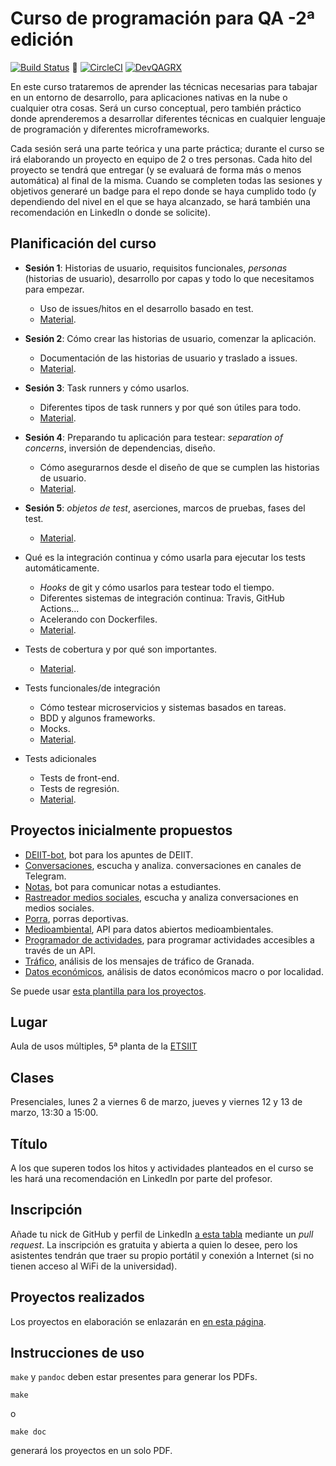 # Curso de programación para QA -2ª edición

[![Build Status](https://travis-ci.com/JJ/curso-tdd.svg?branch=master)](https://travis-ci.com/JJ/curso-tdd) 💟 [![CircleCI](https://circleci.com/gh/JJ/curso-tdd/tree/master.svg?style=svg)](https://circleci.com/gh/JJ/curso-tdd/tree/master) [![DevQAGRX](https://img.shields.io/badge/DevQAGRX-blueviolet?style=for-the-badge&logo=Git)](https://github.com/JJ/curso-tdd)

En este curso trataremos de aprender las técnicas necesarias para
tabajar en un entorno de desarrollo, para aplicaciones nativas en la
nube o cualquier otra cosas. Será un curso conceptual, pero también
práctico donde aprenderemos a desarrollar diferentes técnicas en
cualquier lenguaje de programación y diferentes microframeworks.

Cada sesión será una parte teórica y una parte práctica; durante el
curso se irá elaborando un proyecto en equipo de 2 o tres
personas. Cada hito del proyecto se tendrá
que entregar (y se evaluará de forma más o menos automática) al final de
la misma. Cuando se completen todas las sesiones y objetivos generaré
un badge para el repo donde se haya cumplido todo (y dependiendo del
nivel en el que se haya alcanzado, se hará también una recomendación
en LinkedIn o donde se solicite).


## Planificación del curso

* **Sesión 1**: Historias de usuario, requisitos funcionales, *personas* (historias de usuario), desarrollo por capas y todo lo que necesitamos para empezar.
  * Uso de issues/hitos en el desarrollo basado en test.
  * [Material](temas/diseño.md).
  
* **Sesión 2**: Cómo crear las historias de usuario, comenzar la
  aplicación.
  * Documentación de las historias de usuario y traslado a issues.
  * [Material](temas/diseño.md#a-programar).

* **Sesión 3**: Task runners y cómo usarlos. 
  * Diferentes tipos de task runners y por qué son útiles para todo.
  * [Material](temas/hacia-tests-unitarios.md).
  
* **Sesión 4**: Preparando tu aplicación para testear: *separation of concerns*, inversión de dependencias, diseño.
  * Cómo asegurarnos desde el diseño de que se cumplen las historias de usuario.
  * [Material](temas/hacia-tests-unitarios.md).

* **Sesión 5**:  *objetos de test*, aserciones, marcos de pruebas,
  fases del test.
  * [Material](temas/tests-unitarios.md).

* Qué es la integración continua y cómo usarla para ejecutar los tests automáticamente.
  * *Hooks* de git y cómo usarlos para testear todo el tiempo.
  * Diferentes sistemas de integración continua: Travis, GitHub Actions...
  * Acelerando con Dockerfiles.
  * [Material](temas/CI.md).

* Tests de cobertura y por qué son importantes.
  * [Material](temas/cobertura.md).

* Tests funcionales/de integración
  * Cómo testear microservicios y sistemas basados en tareas.
  * BDD y algunos frameworks.
  * Mocks.
  * [Material](temas/integración.md).

* Tests adicionales
  * Tests de front-end.
  * Tests de regresión.
  * [Material](temas/qa.md).

## Proyectos inicialmente propuestos

* [DEIIT-bot](proyectos/deiit-bot.md), bot para los apuntes de DEIIT.
* [Conversaciones](proyectos/conversaciones.md), escucha y analiza.
  conversaciones en canales de Telegram.
* [Notas](proyectos/notas.md), bot para comunicar notas a estudiantes.
* [Rastreador medios sociales](proyectos/rastreador-social-media.md), escucha y analiza
  conversaciones en medios sociales.
* [Porra](proyectos/porra.md), porras deportivas.
* [Medioambiental](proyectos/medioambiental.md), API para datos
  abiertos medioambientales.
* [Programador de actividades](proyectos/programador-actividades.md),
  para programar actividades accesibles a través de un API.
* [Tráfico](proyectos/tráfico.md), análisis de los mensajes de tráfico
  de Granada.
* [Datos económicos](proyectos/económicos.md), análisis de datos económicos macro o por localidad.

Se puede
usar
[esta plantilla para los proyectos](https://github.com/JJ/curso-qa-template).

## Lugar

Aula de usos múltiples, 5ª planta de la [ETSIIT](https://etsiit.ugr.es)

## Clases

Presenciales, lunes 2 a viernes 6 de marzo, jueves y viernes 12 y 13 de marzo, 13:30 a 15:00.

## Título

A los que superen todos los hitos y actividades planteados en el curso se les hará una recomendación en LinkedIn por parte del profesor.

## Inscripción

Añade tu nick de GitHub y perfil de LinkedIn [a esta tabla](asistentes.md) mediante un *pull request*. La inscripción es gratuita y abierta a quien lo desee, pero los asistentes tendrán que traer su propio portátil y conexión a Internet (si no tienen acceso al WiFi de la universidad).

## Proyectos realizados

Los proyectos en elaboración se enlazarán en [en esta página](proyectos).


## Instrucciones de uso

`make` y `pandoc` deben estar presentes para generar los PDFs.

    make

o

	make doc

generará los proyectos en un solo PDF.
